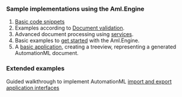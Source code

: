 ### Sample implementations using the Aml.Engine

1. [Basic code snippets](basic.md) 
2. Examples according to [Document validation](validation.md).
3. Advanced document processing using [services](service.md).
4. Basic examples to [get started](GettingStartedSamples) with the Aml.Engine.
5. A [basic application](ApplicationTutorialForBasics), creating a treeview, representing a generated AutomationML document.

### Extended examples

Guided walkthrough to implement AutomationML [import and export application interfaces](https://github.com/AutomationML/AMLImportExport)



